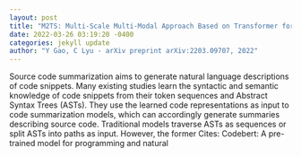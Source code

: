 ```yaml
--- 
layout: post 
title: "M2TS: Multi-Scale Multi-Modal Approach Based on Transformer for Source Code Summarization" 
date: 2022-03-26 03:19:20 -0400 
categories: jekyll update 
author: "Y Gao, C Lyu - arXiv preprint arXiv:2203.09707, 2022" 
--- 
```

Source code summarization aims to generate natural language descriptions of code snippets. Many existing studies learn the syntactic and semantic knowledge of code snippets from their token sequences and Abstract Syntax Trees (ASTs). They use the learned code representations as input to code summarization models, which can accordingly generate summaries describing source code. Traditional models traverse ASTs as sequences or split ASTs into paths as input. However, the former Cites: Codebert: A pre-trained model for programming and natural